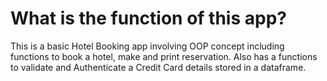 # What is the function of this app?

This is a basic Hotel Booking app involving OOP concept including functions to book a hotel, make and print reservation. 
Also has a functions to validate and Authenticate a Credit Card details stored in a dataframe. 